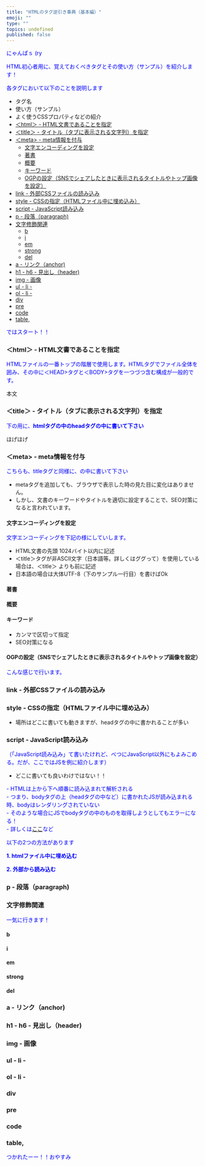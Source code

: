 ```yaml
---
title: "HTMLのタグ逆引き事典（基本編）"
emoji: ""
type: ""
topics: undefined
published: false
---
```


にゃんぱｓ (ry

  
HTML初心者用に、覚えておくべきタグとその使い方（サンプル）を紹介します！

各タグにおいて以下のことを説明します

* タグ名
* 使い方（サンプル）
* よく使うCSSプロパティなどの紹介
* [＜html＞ - HTML文書であることを指定](#html---HTML文書であることを指定)
* [＜title＞ - タイトル（タブに表示される文字列）を指定](#title---タイトルタブに表示される文字列を指定)
* [＜meta> - meta情報を付与](#meta---meta情報を付与)  
   * [文字エンコーディングを設定](#文字エンコーディングを設定)  
   * [著書](#著書)  
   * [概要](#概要)  
   * [キーワード](#キーワード)  
   * [OGPの設定（SNSでシェアしたときに表示されるタイトルやトップ画像を設定）](#OGPの設定SNSでシェアしたときに表示されるタイトルやトップ画像を設定)
* [link - 外部CSSファイルの読み込み](#link---外部CSSファイルの読み込み)
* [style - CSSの指定（HTMLファイル中に埋め込み）](#style---CSSの指定HTMLファイル中に埋め込み)
* [script - JavaScript読み込み](#script---JavaScript読み込み)
* [p - 段落（paragraph)](#p---段落paragraph)
* [文字修飾関連](#文字修飾関連)  
   * [b](#b)  
   * [i](#i)  
   * [em](#em)  
   * [strong](#strong)  
   * [del](#del)
* [a - リンク（anchor)](#a---リンクanchor)
* [h1 - h6 - 見出し（header)](#h1---h6---見出しheader)
* [img - 画像](#img---画像)
* [ul - li -](#ul---li--)
* [ol - li -](#ol---li--)
* [div](#div)
* [pre](#pre)
* [code](#code)
* [table,](#table)

  
ではスタート！！  
  
### ＜html＞ - HTML文書であることを指定

HTMLファイルの一番トップの階層で使用します。HTMLタグでファイル全体を囲み、その中に＜HEAD>タグと＜BODY>タグを一つづつ含む構成が一般的です。

<!DOCTYPE html>
<html>
<head>
  <meta charset="utf-8">
  <title>タイトル</title>
</head>

<body>本文</body>
</html>
  
  
### ＜title＞ - タイトル（タブに表示される文字列）を指定

下の用に、**htmlタグの中のheadタグの中に書いて下さい**

<html>
<head>
  <title>たいとるだよん</title>
</head>

<body> ほげほげ</body>
</html>

### ＜meta> - meta情報を付与

こちらも、titleタグと同様に、の中に書いて下さい 
* metaタグを追加しても、ブラウザで表示した時の見た目に変化はありません。
* しかし、文書のキーワードやタイトルを適切に設定することで、SEO対策になると言われています。

#### 文字エンコーディングを設定

文字エンコーディングを下記の様にしていします。

* HTML文書の先頭 1024バイト以内に記述
* ＜title＞タグが非ASCII文字（日本語等。詳しくはググって）を使用している場合は、＜title＞ よりも前に記述
* 日本語の場合は大体UTF-8（下のサンプル一行目）を書けばOk

<meta charset="UTF-8">
<meta charset="Shift_JIS">
<meta charset="euc-jp">
<meta charset="iso-2022-jp">

#### 著書

<meta name="author" content="Tohoho">

#### 概要

<meta name="description" content="HTMLリファレンス">

#### キーワード

* カンマで区切って指定
* SEO対策になる

<meta name="keywords" content="HTML,CSS,JavaScript">

#### OGPの設定（SNSでシェアしたときに表示されるタイトルやトップ画像を設定）

こんな感じで行います。

<head prefix="og: http://ogp.me/ns# fb: http://ogp.me/ns/ fb# prefix属性: http://ogp.me/ns/ prefix属性#">
<meta property="og:url" content=" ページの URL" />
<meta property="og:type" content=" ページの種類" />
<meta property="og:title" content=" ページの タイトル" />
<meta property="og:description" content=" ページのディスクリプション" />
<meta property="og:site_name" content="サイト名" />
<meta property="og:image" content=" サムネイル画像の URL" />

### link - 外部CSSファイルの読み込み
  
  
### style - CSSの指定（HTMLファイル中に埋め込み）

* 場所はどこに書いても動きますが、headタグの中に書かれることが多い

<style type="text/css">
  p {color:blue; line-height:1.5;}  /*例：文字を青色にするCSS*/
  /* その他CSSの設定文字列 */
</style>

  
### script - JavaScript読み込み

（「JavaScript読み込み」て書いたけれど、べつにJavaScript以外にもよみこめる。だが、ここではJSを例に紹介します）

* どこに書いても良いわけではない！！

 \- HTMLは上から下へ順番に読み込まれて解析される  
 \- つまり、bodyタグの上（headタグの中など）に書かれたJSが読み込まれる時、bodyはレンダリングされていない  
 \- そのような場合にJSでbodyタグの中のものを取得しようとしてもエラーになる！  
 \- 詳しくは[ここ](https://www.sejuku.net/blog/19754#JavaScript)など

以下の2つの方法があります

**1\. htmlファイル中に埋め込む**

<script type="text/javascript">
    alert("Hello JavaScript:D"); //ダイアログボックス表示
    // Javascriptファイル
</script>

  
**2\. 外部から読み込む**

<script src="myscripts.js"></script>
  
  
### p - 段落（paragraph)

### 文字修飾関連

一気に行きます！

#### b

#### i

#### em

#### strong

#### del

### a - リンク（anchor)

### h1 - h6 - 見出し（header)

### img - 画像

### ul - li -

### ol - li -

### div

### pre

### code

### table,
  
  
つかれたーー！！おやすみ